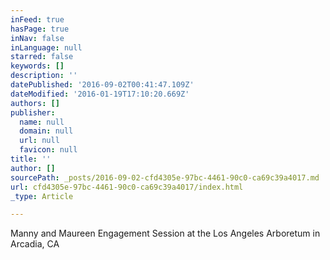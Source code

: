 ```yaml
---
inFeed: true
hasPage: true
inNav: false
inLanguage: null
starred: false
keywords: []
description: ''
datePublished: '2016-09-02T00:41:47.109Z'
dateModified: '2016-01-19T17:10:20.669Z'
authors: []
publisher:
  name: null
  domain: null
  url: null
  favicon: null
title: ''
author: []
sourcePath: _posts/2016-09-02-cfd4305e-97bc-4461-90c0-ca69c39a4017.md
url: cfd4305e-97bc-4461-90c0-ca69c39a4017/index.html
_type: Article

---
```

Manny and Maureen Engagement Session at the Los Angeles Arboretum in Arcadia, CA